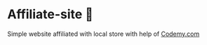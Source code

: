 # Affiliate-site :money_mouth_face:                                                                                                                                                                                                                                                                                                      
Simple website affiliated with local store
 with help of <a href="http://johnelder.com/">Codemy.com</a>
